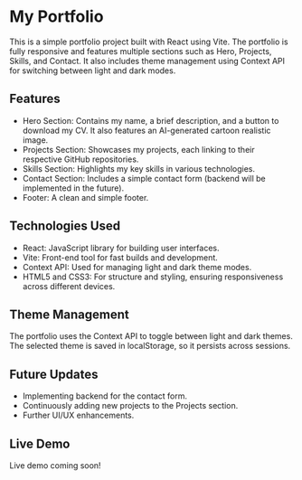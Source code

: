 
# My Portfolio

This is a simple portfolio project built with React using Vite. The portfolio is fully responsive and features multiple sections such as Hero, Projects, Skills, and Contact. It also includes theme management using Context API for switching between light and dark modes.




## Features

- Hero Section: Contains my name, a brief description, and a button to download my CV. It also features an AI-generated cartoon realistic image.
- Projects Section: Showcases my projects, each linking to their respective GitHub repositories.
- Skills Section: Highlights my key skills in various technologies.
- Contact Section: Includes a simple contact form (backend will be implemented in the future).
- Footer: A clean and simple footer.


## Technologies Used

- React: JavaScript library for building user interfaces.
- Vite: Front-end tool for fast builds and development.
- Context API: Used for managing light and dark theme modes.
- HTML5 and CSS3: For structure and styling, ensuring responsiveness across different devices.
## Theme Management

The portfolio uses the Context API to toggle between light and dark themes. The selected theme is saved in localStorage, so it persists across sessions.
## Future Updates

- Implementing backend for the contact form.
- Continuously adding new projects to the Projects section.
- Further UI/UX enhancements.
## Live Demo

Live demo coming soon!
